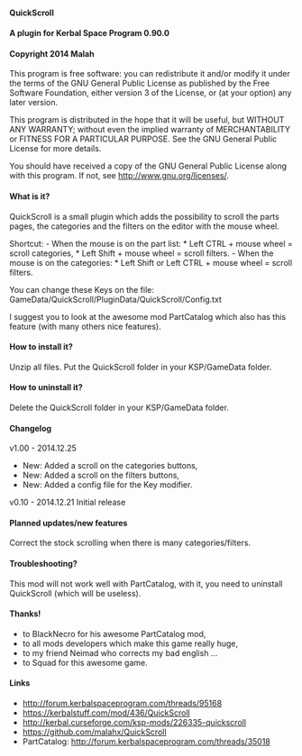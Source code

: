 ﻿#### QuickScroll
#### A plugin for Kerbal Space Program 0.90.0
#### Copyright 2014 Malah

This program is free software: you can redistribute it and/or modify
it under the terms of the GNU General Public License as published by
the Free Software Foundation, either version 3 of the License, or
(at your option) any later version.

This program is distributed in the hope that it will be useful,
but WITHOUT ANY WARRANTY; without even the implied warranty of
MERCHANTABILITY or FITNESS FOR A PARTICULAR PURPOSE.  See the
GNU General Public License for more details.

You should have received a copy of the GNU General Public License
along with this program.  If not, see <http://www.gnu.org/licenses/>. 


#### What is it?

QuickScroll is a small plugin which adds the possibility to scroll the parts pages, the categories and the filters on the editor with the mouse wheel.

Shortcut:
    - When the mouse is on the part list:
        * Left CTRL + mouse wheel = scroll categories,
        * Left Shift + mouse wheel = scroll filters.
    - When the mouse is on the categories:
        * Left Shift or Left CTRL + mouse wheel = scroll filters.

You can change these Keys on the file: GameData/QuickScroll/PluginData/QuickScroll/Config.txt

I suggest you to look at the awesome mod PartCatalog which also has this feature (with many others nice features).

#### How to install it?

Unzip all files. Put the QuickScroll folder in your KSP/GameData folder.

#### How to uninstall it?

Delete the QuickScroll folder in your KSP/GameData folder.

#### Changelog

v1.00 - 2014.12.25
- New: Added a scroll on the categories buttons,
- New: Added a scroll on the filters buttons,
- New: Added a config file for the Key modifier.

v0.10 - 2014.12.21
Initial release

#### Planned updates/new features

Correct the stock scrolling when there is many categories/filters.

#### Troubleshooting?

This mod will not work well with PartCatalog, with it, you need to uninstall QuickScroll (which will be useless).

#### Thanks!

- to BlackNecro for his awesome PartCatalog mod,
- to all mods developers which make this game really huge,
- to my friend Neimad who corrects my bad english ...
- to Squad for this awesome game.

#### Links

- http://forum.kerbalspaceprogram.com/threads/95168
- https://kerbalstuff.com/mod/436/QuickScroll
- http://kerbal.curseforge.com/ksp-mods/226335-quickscroll
- https://github.com/malahx/QuickScroll
- PartCatalog: http://forum.kerbalspaceprogram.com/threads/35018